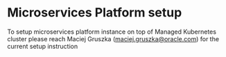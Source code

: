 # Microservices Platform setup

To setup microservices platform instance on top of Managed Kubernetes cluster please reach Maciej Gruszka (maciej.gruszka@oracle.com) for the current setup instruction
